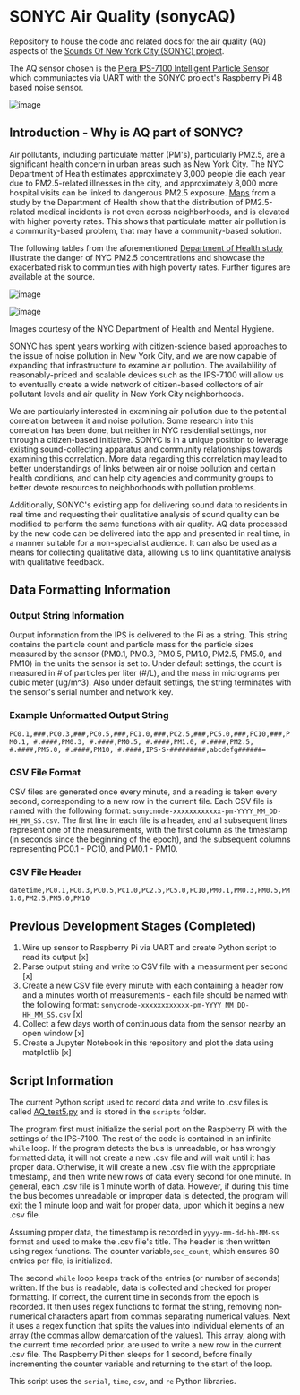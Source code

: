 # SONYC Air Quality (sonycAQ)
Repository to house the code and related docs for the air quality (AQ) aspects of the [Sounds Of New York City (SONYC) project](https://wp.nyu.edu/sonyc).

The AQ sensor chosen is the [Piera IPS-7100 Intelligent Particle Sensor](https://www.pierasystems.com/products/piera-7100-intelligent-particle-sensor) which communiactes via UART with the SONYC project's Raspberry Pi 4B based noise sensor.

![image](https://user-images.githubusercontent.com/86373439/128935455-52568d5b-1691-46e3-8aee-3af3ae30c94b.png)

## Introduction - Why is AQ part of SONYC?
Air pollutants, including particulate matter (PM's), particularly PM2.5, are a significant health concern in urban areas such as New York City. The NYC Department of Health estimates approximately 3,000 people die each year due to PM2.5-related illnesses in the city, and approximately 8,000 more hospital visits can be linked to dangerous PM2.5 exposure. [Maps](https://www1.nyc.gov/assets/doh/downloads/pdf/eode/eode-air-quality-impact.pdf) from a study by the Department of Health show that the distribution of PM2.5-related medical incidents is not even across neighborhoods, and is elevated with higher poverty rates. This shows that particulate matter air pollution is a community-based problem, that may have a community-based solution.

The following tables from the aforementioned [Department of Health study](https://www1.nyc.gov/assets/doh/downloads/pdf/eode/eode-air-quality-impact.pdf) illustrate the danger of NYC PM2.5 concentrations and showcase the exacerbated risk to communities with high poverty rates. Further figures are available at the source.

![image](https://user-images.githubusercontent.com/86373439/128933800-203ed878-9706-475b-8545-4675aa4cc693.png)

![image](https://user-images.githubusercontent.com/86373439/128934092-9049ec9c-7452-40d1-ad3f-a3150b4776e7.png)

Images courtesy of the NYC Department of Health and Mental Hygiene.

SONYC has spent years working with citizen-science based approaches to the issue of noise pollution in New York City, and we are now capable of expanding that infrastructure to examine air pollution. The availablility of reasonably-priced and scalable devices such as the IPS-7100 will allow us to eventually create a wide network of citizen-based  collectors of air pollutant levels and air quality in New York City neighborhoods.

We are particularly interested in examining air pollution due to the potential correlation between it and noise pollution. Some research into this correlation has been done, but neither in NYC residential settings, nor through a citizen-based initiative. SONYC is in a unique position to leverage existing sound-collecting apparatus and community relationships towards examining this correlation. More data regarding this correlation may lead to better understandings of links between air or noise pollution and certain health conditions, and can help city agencies and community groups to better devote resources to neighborhoods with pollution problems.

Additionally, SONYC's existing app for delivering sound data to residents in real time and requesting their qualitative analysis of sound quality can be modified to perform the same functions with air quality. AQ data processed by the new code can be delivered into the app and presented in real time, in a manner suitable for a non-specialist audience. It can also be used as a means for collecting qualitative data, allowing us to link quantitative analysis with qualitative feedback.


## Data Formatting Information

### Output String Information
Output information from the IPS is delivered to the Pi as a string. This string contains the particle count and particle mass for the particle sizes measured by the sensor (PM0.1, PM0.3, PM0.5, PM1.0, PM2.5, PM5.0, and PM10) in the units the sensor is set to. Under default settings, the count is measured in # of particles per liter (#/L), and the mass in micrograms per cubic meter (ug/m^3). Also under default settings, the string terminates with the sensor's serial number and network key.

### Example Unformatted Output String
`PC0.1,###,PC0.3,###,PC0.5,###,PC1.0,###,PC2.5,###,PC5.0,###,PC10,###,PM0.1, #.####,PM0.3, #.####,PM0.5, #.####,PM1.0, #.####,PM2.5, #.####,PM5.0, #.####,PM10, #.####,IPS-S-#########,abcdefg######=`

### CSV File Format
CSV files are generated once every minute, and a reading is taken every second, corresponding to a new row in the current file. Each CSV file is named with the following format: `sonycnode-xxxxxxxxxxxx-pm-YYYY_MM_DD-HH_MM_SS.csv`. The first line in each file is a header, and all subsequent lines represent one of the measurements, with the first column as the timestamp (in seconds since the beginning of the epoch), and the subsequent columns representing PC0.1 - PC10, and PM0.1 - PM10.

### CSV File Header
`datetime,PC0.1,PC0.3,PC0.5,PC1.0,PC2.5,PC5.0,PC10,PM0.1,PM0.3,PM0.5,PM1.0,PM2.5,PM5.0,PM10`


## Previous Development Stages (Completed)

1. Wire up sensor to Raspberry Pi via UART and create Python script to read its output [x]
2. Parse output string and write to CSV file with a measurment per second [x]
3. Create a new CSV file every minute with each containing a header row and a minutes worth of measurements - each file should be named with the following format: `sonycnode-xxxxxxxxxxxx-pm-YYYY_MM_DD-HH_MM_SS.csv` [x]
4. Collect a few days worth of continuous data from the sensor nearby an open window [x]
5. Create a Jupyter Notebook in this repository and plot the data using matplotlib [x]


## Script Information

The current Python script used to record data and write to .csv files is called [AQ_test5.py](https://github.com/sonyc-project/sonycAQ/blob/main/scripts/AQ_test5.py) and is stored in the `scripts` folder.

The program first must initialize the serial port on the Raspberry Pi with the settings of the IPS-7100. The rest of the code is contained in an infinite `while` loop. If the program detects the bus is unreadable, or has wrongly formatted data, it will not create a new .csv file and will wait until it has proper data. Otherwise, it will create a new .csv file with the appropriate timestamp, and then write new rows of data every second for one minute. In general, each .csv file is 1 minute worth of data. However, if during this time the bus becomes unreadable or improper data is detected, the program will exit the 1 minute loop and wait for proper data, upon which it begins a new .csv file.

Assuming proper data, the timestamp is recorded in `yyyy-mm-dd-hh-MM-ss` format and used to make the .csv file's title. The header is then written using regex functions. The counter variable,`sec_count`, which ensures 60 entries per file, is initialized.

The second `while` loop keeps track of the entries (or number of seconds) written. If the bus is readable, data is collected and checked for proper formatting. If correct, the current time in seconds from the epoch is recorded. It then uses regex functions to format the string, removing non-numerical characters apart from commas separating numerical values. Next it uses a regex function that splits the values into individual elements of an array (the commas allow demarcation of the values). This array, along with the current time recorded prior, are used to write a new row in the current .csv file. The Raspberry Pi then sleeps for 1 second, before finally incrementing the counter variable and returning to the start of the loop.

This script uses the `serial`, `time`, `csv`, and `re` Python libraries. 
